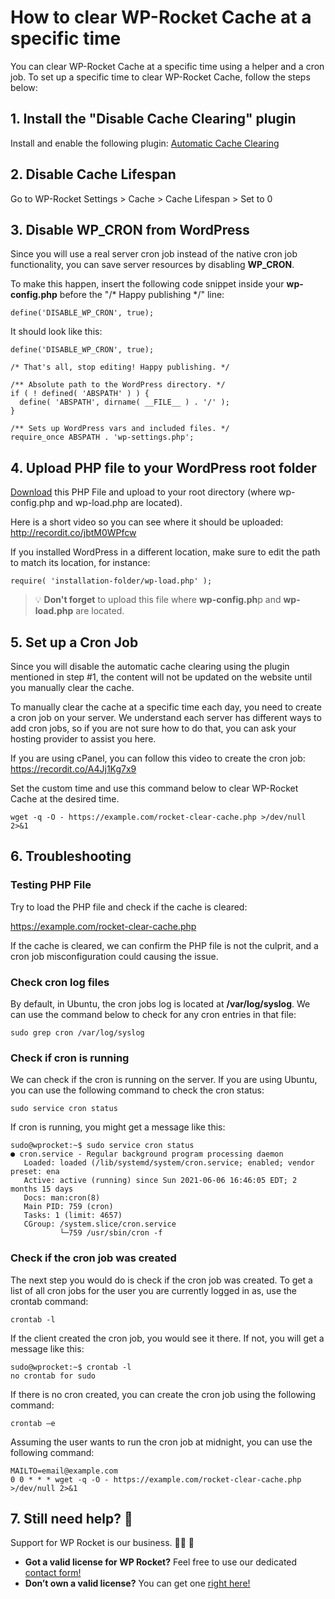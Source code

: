 # How to clear WP-Rocket Cache at a specific time
You can clear WP-Rocket Cache at a specific time using a helper and a cron job. To set up a specific time to clear WP-Rocket Cache, follow the steps below:

## 1. Install the "Disable Cache Clearing" plugin

Install and enable the following plugin: [Automatic Cache Clearing](https://github.com/wp-media/wp-rocket-helpers/raw/master/cache/wp-rocket-no-cache-auto-purge/wp-rocket-no-cache-auto-purge.zip)

## 2. Disable Cache Lifespan

Go to WP-Rocket Settings > Cache > Cache Lifespan > Set to 0

## 3. Disable WP_CRON from WordPress

Since you will use a real server cron job instead of the native cron job functionality, you can save server resources by disabling **WP_CRON**.

To make this happen, insert the following code snippet inside your **wp-config.php** before the "/* Happy publishing */" line:

```
define('DISABLE_WP_CRON', true);
```

It should look like this:

```
define('DISABLE_WP_CRON', true);

/* That's all, stop editing! Happy publishing. */

/** Absolute path to the WordPress directory. */
if ( ! defined( 'ABSPATH' ) ) {
  define( 'ABSPATH', dirname( __FILE__ ) . '/' );
}

/** Sets up WordPress vars and included files. */
require_once ABSPATH . 'wp-settings.php';
```

## 4. Upload PHP file to your WordPress root folder

[Download](https://github.com/mnlgmz/wp-rocket/archive/refs/heads/main.zip) this PHP File and upload to your root directory (where wp-config.php and wp-load.php are located).

Here is a short video so you can see where it should be uploaded: http://recordit.co/jbtM0WPfcw

If you installed WordPress in a different location, make sure to edit the path to match its location, for instance:

```
require( 'installation-folder/wp-load.php' );
```

> :bulb: **Don't forget** to upload this file where **wp-config.ph**p and **wp-load.php** are located.

## 5. Set up a Cron Job

Since you will disable the automatic cache clearing using the plugin mentioned in step #1, the content will not be updated on the website until you manually clear the cache. 

To manually clear the cache at a specific time each day, you need to create a cron job on your server. We understand each server has different ways to add cron jobs, so if you are not sure how to do that, you can ask your hosting provider to assist you here.

If you are using cPanel, you can follow this video to create the cron job: https://recordit.co/A4Jj1Kg7x9

Set the custom time and use this command below to clear WP-Rocket Cache at the desired time.

```
wget -q -O - https://example.com/rocket-clear-cache.php >/dev/null 2>&1
```

## 6. Troubleshooting

### Testing PHP File

Try to load the PHP file and check if the cache is cleared:

https://example.com/rocket-clear-cache.php

If the cache is cleared, we can confirm the PHP file is not the culprit, and a cron job misconfiguration could causing the issue.


### Check cron log files

By default, in Ubuntu, the cron jobs log is located at **/var/log/syslog**. We can use the command below to check for any cron entries in that file:


```
sudo grep cron /var/log/syslog
```

### Check if cron is running

We can check if the cron is running on the server. If you are using Ubuntu, you can use the following command to check the cron status:

```
sudo service cron status
```

If cron is running, you might get a message like this:
```
sudo@wprocket:~$ sudo service cron status
● cron.service - Regular background program processing daemon
   Loaded: loaded (/lib/systemd/system/cron.service; enabled; vendor preset: ena
   Active: active (running) since Sun 2021-06-06 16:46:05 EDT; 2 months 15 days
   Docs: man:cron(8)
   Main PID: 759 (cron)
   Tasks: 1 (limit: 4657)
   CGroup: /system.slice/cron.service
           └─759 /usr/sbin/cron -f
```

### Check if the cron job was created
The next step you would do is check if the cron job was created. To get a list of all cron jobs for the user you are currently logged in as, use the crontab command:

```
crontab -l
```

If the client created the cron job, you would see it there. If not, you will get a message like this:

```
sudo@wprocket:~$ crontab -l
no crontab for sudo
```

If there is no cron created, you can create the cron job using the following command:

```
crontab –e
```

Assuming the user wants to run the cron job at midnight, you can use the following command:

```
MAILTO=email@example.com
0 0 * * * wget -q -O - https://example.com/rocket-clear-cache.php >/dev/null 2>&1
```

## 7. Still need help? :rocket: 
Support for WP Rocket is our business. :man_technologist: :wave:
- **Got a valid license for WP Rocket?** Feel free to use our dedicated [contact form!](https://wp-rocket.me/contact/?nocache)
- **Don’t own a valid license?** You can get one [right here!](https://wp-rocket.me/pricing/)
